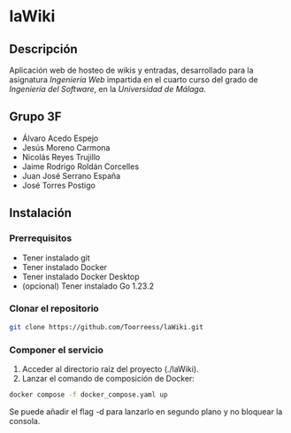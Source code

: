 # laWiki
## Descripción
Aplicación web de hosteo de wikis y entradas, desarrollado para la asignatura *Ingeniería Web* impartida en el cuarto curso del grado de *Ingeniería del Software*, en la *Universidad de Málaga*.

## Grupo 3F
- Álvaro Acedo Espejo
- Jesús Moreno Carmona
- Nicolás Reyes Trujillo
- Jaime Rodrigo Roldán Corcelles
- Juan José Serrano España
- José Torres Postigo

## Instalación
### Prerrequisitos
- Tener instalado git
- Tener instalado Docker
- Tener instalado Docker Desktop
- (opcional) Tener instalado Go 1.23.2

### Clonar el repositorio
```bash
git clone https://github.com/Toorreess/laWiki.git
```

### Componer el servicio
1. Acceder al directorio raíz del proyecto (./laWiki).
2. Lanzar el comando de composición de Docker:
```bash
docker compose -f docker_compose.yaml up
```
Se puede añadir el flag -d para lanzarlo en segundo plano y no bloquear la consola.

